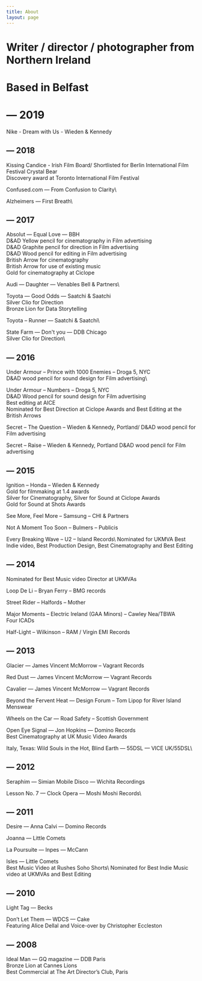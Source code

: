 ```yaml
---
title: About
layout: page
---
```


# Writer / director / photographer from Northern Ireland

# Based in Belfast

# **— 2019**

Nike - Dream with Us - Wieden & Kennedy

## — 2018

Kissing Candice - Irish Film Board/
Shortlisted for Berlin International Film Festival Crystal Bear\
Discovery award at Toronto International Film Festival

Confused.com — From Confusion to Clarity\\

Alzheimers — First Breath\\

## — 2017

Absolut — Equal Love — BBH\
D&AD Yellow pencil for cinematography in Film advertising\
D&AD Graphite pencil for direction in Film advertising\
D&AD Wood pencil for editing in Film advertising\
British Arrow for cinematography\
British Arrow for use of existing music\
Gold for cinematography at Ciclope

Audi — Daughter — Venables Bell & Partners\\

Toyota — Good Odds — Saatchi & Saatchi\
Silver Clio for Direction\
Bronze Lion for Data Storytelling

Toyota – Runner — Saatchi & Saatchi\\

State Farm — Don't you — DDB Chicago\
Silver Clio for Direction\\

## — 2016

Under Armour – Prince with 1000 Enemies – Droga 5, NYC\
D&AD wood pencil for sound design for Film advertising\\

Under Armour – Numbers – Droga 5, NYC\
D&AD Wood pencil for sound design for Film advertising\
Best editing at AICE\
Nominated for Best Direction at Ciclope Awards and Best Editing at the British Arrows

Secret – The Question – Wieden & Kennedy, Portland/
D&AD wood pencil for Film advertising

Secret – Raise – Wieden & Kennedy, Portland
D&AD wood pencil for Film advertising

## — 2015

Ignition – Honda – Wieden & Kennedy\
Gold for filmmaking at 1.4 awards\
Silver for Cinematography, Silver for Sound at Ciclope Awards\
Gold for Sound at Shots Awards

See More, Feel More – Samsung – CHI & Partners

Not A Moment Too Soon – Bulmers – Publicis

Every Breaking Wave – U2 – Island Records\\ Nominated for UKMVA Best Indie video, Best Production Design, Best Cinematography and Best Editing

## — 2014

Nominated for Best Music video Director at UKMVAs

Loop De Li – Bryan Ferry – BMG records

Street Rider – Halfords – Mother

Major Moments – Electric Ireland (GAA Minors) – Cawley Nea/TBWA\
Four ICADs

Half-Light – Wilkinson – RAM / Virgin EMI Records

## — 2013

Glacier — James Vincent McMorrow – Vagrant Records

Red Dust — James Vincent McMorrow — Vagrant Records

Cavalier — James Vincent McMorrow — Vagrant Records

Beyond the Fervent Heat — Design Forum – Tom Lipop for River Island Menswear

Wheels on the Car — Road Safety – Scottish Government

Open Eye Signal — Jon Hopkins — Domino Records\
Best Cinematography at UK Music Video Awards

Italy, Texas: Wild Souls in the Hot, Blind Earth — 55DSL — VICE UK/55DSL\\

## — 2012

Seraphim — Simian Mobile Disco — Wichita Recordings

Lesson No. 7 — Clock Opera — Moshi Moshi Records\\

## — 2011

Desire — Anna Calvi — Domino Records

Joanna — Little Comets

La Poursuite — Inpes — McCann

Isles — Little Comets\
Best Music Video at Rushes Soho Shorts\\ Nominated for Best Indie Music video at UKMVAs and Best Editing

## — 2010

Light Tag — Becks

Don’t Let Them — WDCS — Cake\
Featuring Alice Dellal and Voice-over by Christopher Eccleston

## — 2008

Ideal Man — GQ magazine — DDB Paris\
Bronze Lion at Cannes Lions\
Best Commercial at The Art Director’s Club, Paris